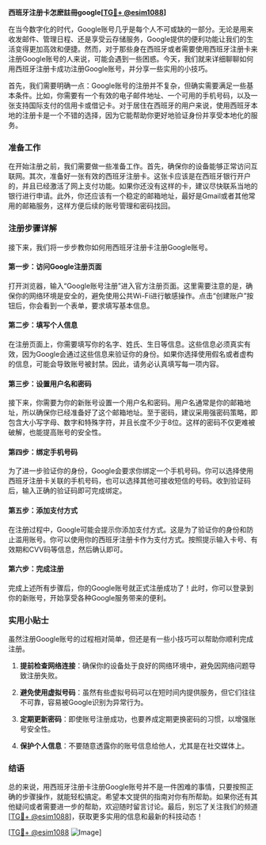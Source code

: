 **西班牙注册卡怎麽註冊google[[TG💪+ @esim1088](https://t.me/s/esim1088)]**

在当今数字化的时代，Google账号几乎是每个人不可或缺的一部分。无论是用来收发邮件、管理日程、还是享受云存储服务，Google提供的便利功能让我们的生活变得更加高效和便捷。然而，对于那些身在西班牙或者需要使用西班牙注册卡来注册Google账号的人来说，可能会遇到一些困惑。今天，我们就来详细聊聊如何用西班牙注册卡成功注册Google账号，并分享一些实用的小技巧。

首先，我们需要明确一点：Google账号的注册并不复杂，但确实需要满足一些基本条件。比如，你需要有一个有效的电子邮件地址、一个可用的手机号码，以及一张支持国际支付的信用卡或借记卡。对于居住在西班牙的用户来说，使用西班牙本地的注册卡是一个不错的选择，因为它能帮助你更好地验证身份并享受本地化的服务。

### 准备工作

在开始注册之前，我们需要做一些准备工作。首先，确保你的设备能够正常访问互联网。其次，准备好一张有效的西班牙注册卡。这张卡应该是在西班牙银行开户的，并且已经激活了网上支付功能。如果你还没有这样的卡，建议尽快联系当地的银行进行申请。此外，你还应该有一个稳定的邮箱地址，最好是Gmail或者其他常用的邮箱服务，这样方便后续的账号管理和密码找回。

### 注册步骤详解

接下来，我们将一步步教你如何用西班牙注册卡注册Google账号。

#### 第一步：访问Google注册页面

打开浏览器，输入“Google账号注册”进入官方注册页面。这里需要注意的是，确保你的网络环境是安全的，避免使用公共Wi-Fi进行敏感操作。点击“创建账户”按钮后，你会看到一个表单，要求填写基本信息。

#### 第二步：填写个人信息

在注册页面上，你需要填写你的名字、姓氏、生日等信息。这些信息必须真实有效，因为Google会通过这些信息来验证你的身份。如果你选择使用假名或者虚构的信息，可能会导致账号被封禁。因此，请务必认真填写每一项内容。

#### 第三步：设置用户名和密码

接下来，你需要为你的新账号设置一个用户名和密码。用户名通常是你的邮箱地址，所以确保你已经准备好了这个邮箱地址。至于密码，建议采用强密码策略，即包含大小写字母、数字和特殊字符，并且长度不少于8位。这样的密码不仅更难被破解，也能提高账号的安全性。

#### 第四步：绑定手机号码

为了进一步验证你的身份，Google会要求你绑定一个手机号码。你可以选择使用西班牙注册卡关联的手机号码，也可以选择其他可接收短信的号码。收到验证码后，输入正确的验证码即可完成绑定。

#### 第五步：添加支付方式

在注册过程中，Google可能会提示你添加支付方式。这是为了验证你的身份和防止滥用账号。你可以使用你的西班牙注册卡作为支付方式。按照提示输入卡号、有效期和CVV码等信息，然后确认即可。

#### 第六步：完成注册

完成上述所有步骤后，你的Google账号就正式注册成功了！此时，你可以登录到你的新账号，开始享受各种Google服务带来的便利。

### 实用小贴士

虽然注册Google账号的过程相对简单，但还是有一些小技巧可以帮助你顺利完成注册。

1. **提前检查网络连接**：确保你的设备处于良好的网络环境中，避免因网络问题导致注册失败。
   
2. **避免使用虚拟号码**：虽然有些虚拟号码可以在短时间内提供服务，但它们往往不可靠，容易被Google识别为异常行为。
   
3. **定期更新密码**：即使账号注册成功，也要养成定期更换密码的习惯，以增强账号安全性。
   
4. **保护个人信息**：不要随意透露你的账号信息给他人，尤其是在社交媒体上。

### 结语

总的来说，用西班牙注册卡注册Google账号并不是一件困难的事情，只要按照正确的步骤操作，就能轻松搞定。希望本文提供的指南对你有所帮助。如果你还有其他疑问或者需要进一步的帮助，欢迎随时留言讨论。最后，别忘了关注我们的频道[[TG💪+ @esim1088](https://t.me/s/esim1088)]，获取更多实用的信息和最新的科技动态！

[[TG💪+ @esim1088](https://t.me/s/esim1088) ![Image](https://i.postimg.cc/4NQfJmqS/Snipaste-2025-05-13-00-14-12.png)]